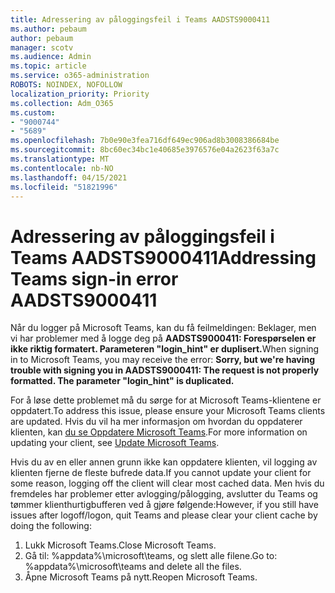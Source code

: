 ```yaml
---
title: Adressering av påloggingsfeil i Teams AADSTS9000411
ms.author: pebaum
author: pebaum
manager: scotv
ms.audience: Admin
ms.topic: article
ms.service: o365-administration
ROBOTS: NOINDEX, NOFOLLOW
localization_priority: Priority
ms.collection: Adm_O365
ms.custom:
- "9000744"
- "5689"
ms.openlocfilehash: 7b0e90e3fea716df649ec906ad8b3008386684be
ms.sourcegitcommit: 8bc60ec34bc1e40685e3976576e04a2623f63a7c
ms.translationtype: MT
ms.contentlocale: nb-NO
ms.lasthandoff: 04/15/2021
ms.locfileid: "51821996"
---
```

# <a name="addressing-teams-sign-in-error-aadsts9000411"></a><span data-ttu-id="3406a-102">Adressering av påloggingsfeil i Teams AADSTS9000411</span><span class="sxs-lookup"><span data-stu-id="3406a-102">Addressing Teams sign-in error AADSTS9000411</span></span>

<span data-ttu-id="3406a-103">Når du logger på Microsoft Teams, kan du få feilmeldingen: Beklager, men vi har problemer med å logge deg på **AADSTS9000411: Forespørselen er ikke riktig formatert. Parameteren "login_hint" er duplisert.**</span><span class="sxs-lookup"><span data-stu-id="3406a-103">When signing in to Microsoft Teams, you may receive the error: **Sorry, but we're having trouble with signing you in AADSTS9000411: The request is not properly formatted. The parameter "login_hint" is duplicated.**</span></span>

<span data-ttu-id="3406a-104">For å løse dette problemet må du sørge for at Microsoft Teams-klientene er oppdatert.</span><span class="sxs-lookup"><span data-stu-id="3406a-104">To address this issue, please ensure your Microsoft Teams clients are updated.</span></span> <span data-ttu-id="3406a-105">Hvis du vil ha mer informasjon om hvordan du oppdaterer klienten, kan [du se Oppdatere Microsoft Teams](https://support.office.com/article/Update-Microsoft-Teams-535a8e4b-45f0-4f6c-8b3d-91bca7a51db1).</span><span class="sxs-lookup"><span data-stu-id="3406a-105">For more information on updating your client, see [Update Microsoft Teams](https://support.office.com/article/Update-Microsoft-Teams-535a8e4b-45f0-4f6c-8b3d-91bca7a51db1).</span></span>

<span data-ttu-id="3406a-106">Hvis du av en eller annen grunn ikke kan oppdatere klienten, vil logging av klienten fjerne de fleste bufrede data.</span><span class="sxs-lookup"><span data-stu-id="3406a-106">If you cannot update your client for some reason, logging off the client will clear most cached data.</span></span> <span data-ttu-id="3406a-107">Men hvis du fremdeles har problemer etter avlogging/pålogging, avslutter du Teams og tømmer klienthurtigbufferen ved å gjøre følgende:</span><span class="sxs-lookup"><span data-stu-id="3406a-107">However, if you still have issues after logoff/logon, quit Teams and please clear your client cache by doing the following:</span></span>
1. <span data-ttu-id="3406a-108">Lukk Microsoft Teams.</span><span class="sxs-lookup"><span data-stu-id="3406a-108">Close Microsoft Teams.</span></span>
2. <span data-ttu-id="3406a-109">Gå til: %appdata%\microsoft\teams, og slett alle filene.</span><span class="sxs-lookup"><span data-stu-id="3406a-109">Go to: %appdata%\microsoft\teams and delete all the files.</span></span>
3. <span data-ttu-id="3406a-110">Åpne Microsoft Teams på nytt.</span><span class="sxs-lookup"><span data-stu-id="3406a-110">Reopen Microsoft Teams.</span></span>
